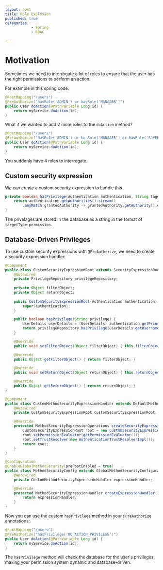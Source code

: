 ```yaml
---
layout: post
title: Role Explosion
published: true
categories: 
            - Spring
            - RBAC

---
```


# Motivation
Sometimes we need to interrogate a lot of roles to ensure that the user has the right permissions to perform an action.

For example in this spring code:

```java
@PostMapping("/users")
@PreAuthorize("hasRole('ADMIN') or hasRole('MANAGER')")
public User doAction(@PathVariable Long id) {
    return myService.doAction(id);
}
```

What if we wanted to add 2 more roles to the `doAction` method?

```java
@PostMapping("/users")
@PreAuthorize("hasRole('ADMIN') or hasRole('MANAGER') or hasRole('SUPERVISOR')")
public User doAction(@PathVariable Long id) {
    return myService.doAction(id);
}
```

You suddenly have 4 roles to interrogate.

## Custom security expression

We can create a custom security expression to handle this.

```java
private boolean hasPrivilege(Authentication authentication, String tagetType, String permission ) {
    return authentication.getAuthorities().stream()
        .anyMatch(grantedAuthority -> grantedAuthority.getAuthority().equals(tagetType + ":" + permission));
}
```

The privelages are stored in the database as a string in the format of `targetType:permission`.


## Database-Driven Privileges

To use custom security expressions with `@PreAuthorize`, we need to create a security expression handler:

```java
@Component
public class CustomSecurityExpressionRoot extends SecurityExpressionRoot implements MethodSecurityExpressionOperations {
    @Autowired
    private PrivilegeRepository privilegeRepository;
    
    private Object filterObject;
    private Object returnObject;
    
    public CustomSecurityExpressionRoot(Authentication authentication) {
        super(authentication);
    }

    public boolean hasPrivilege(String privilege) {
        UserDetails userDetails = (UserDetails) authentication.getPrincipal();
        return privilegeRepository.hasPrivilege(userDetails.getUsername(), privilege);
    }

    @Override
    public void setFilterObject(Object filterObject) { this.filterObject = filterObject; }

    @Override
    public Object getFilterObject() { return filterObject; }

    @Override
    public void setReturnObject(Object returnObject) { this.returnObject = returnObject; }

    @Override
    public Object getReturnObject() { return returnObject; }
}

@Component
public class CustomMethodSecurityExpressionHandler extends DefaultMethodSecurityExpressionHandler {
    @Autowired
    private CustomSecurityExpressionRoot customSecurityExpressionRoot;

    @Override
    protected MethodSecurityExpressionOperations createSecurityExpressionRoot(Authentication authentication, MethodInvocation invocation) {
        CustomSecurityExpressionRoot root = new CustomSecurityExpressionRoot(authentication);
        root.setPermissionEvaluator(getPermissionEvaluator());
        root.setTrustResolver(new AuthenticationTrustResolverImpl());
        return root;
    }
}

@Configuration
@EnableGlobalMethodSecurity(prePostEnabled = true)
public class MethodSecurityConfig extends GlobalMethodSecurityConfiguration {
    @Autowired
    private CustomMethodSecurityExpressionHandler expressionHandler;

    @Override
    protected MethodSecurityExpressionHandler createExpressionHandler() {
        return expressionHandler;
    }
}
```

Now you can use the custom `hasPrivilege` method in your `@PreAuthorize` annotations:

```java
@PostMapping("/users")
@PreAuthorize("hasPrivilege('DO_ACTION_PRIVILEGE')")
public User doAction(@PathVariable Long id) {
    return myService.doAction(id);
}
```

The `hasPrivilege` method will check the database for the user's privileges, making your permission system dynamic and database-driven.


